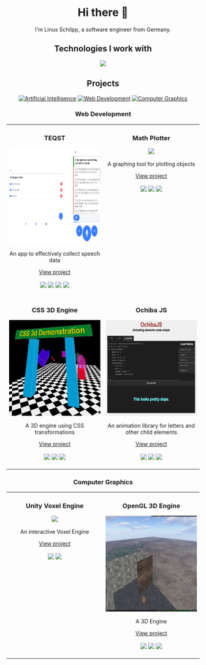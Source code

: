 <div align="center">

# Hi there 👋

I'm Linus Schilpp, a software engineer from Germany.

<!--
[![Portfolio](https://img.shields.io/badge/Portfolio-orange?style=for-the-badge)](https://lischilpp.github.io)
[![LinkedIn](https://img.shields.io/badge/LinkedIn-blue?style=for-the-badge)](https://www.linkedin.com/in/linus-schilpp-92b351281)-->


## Technologies I work with
[![](https://skillicons.dev/icons?i=py,pytorch,tensorflow,anaconda,opencv,sklearn,unity,cs,cpp,html,css,sass,js,ts,nodejs,angular,react,jquery,regex,postman,vscode,apple,linux,ubuntu,arch,windows,docker,git,github,gitlab,latex,md,java,php,laravel,mysql,sqlite,raspberrypi,ros)](https://skillicons.dev)
<!--
## Statistics

<p>
  <img height=200 align="center" src="https://github-readme-stats.vercel.app/api?username=lischilpp&show_icons=true&theme=transparent&hide_rank=true&include_all_commits=false&disable_animations=true" />&nbsp;&nbsp;&nbsp;
  <img height=200 align="center" src="https://github-readme-stats.vercel.app/api/top-langs/?username=lischilpp&theme=transparent&layout=compact&langs_count=8&disable_animations=true" />
</p>


</div>
-->


## Projects
[![Artificial Intelligence](https://img.shields.io/badge/-Artificial_Intelligence-000000?style=for-the-badge)](#artificial-intelligence)
[![Web Development](https://img.shields.io/badge/-Web_Development-3E7CC2?style=for-the-badge)](#web-development)
[![Computer Graphics](https://img.shields.io/badge/-Computer_Graphics-008000?style=for-the-badge)](#computer-graphics)

### Web Development
<table align="center">
  <tr>
    <td align="center" valign="top">
      <h3>TEQST</h3>
      <img src="https://github.com/lischilpp/lischilpp.github.io/blob/main/res/img/teqst.png?raw=true" alt="TEQST Image" height="250">
      <br>
      <p>An app to effectively collect speech data</p>
      <a href="https://github.com/TEQST" target="_blank">View project</a>
      <br><br>
      <img src="https://img.shields.io/badge/HTML-E34F26?logo=html5&logoColor=white">
      <img src="https://img.shields.io/badge/Sass-CC6699?logo=sass&logoColor=white">
      <img src="https://img.shields.io/badge/TypeScript-3178C6?logo=typescript&logoColor=white">
      <img src="https://img.shields.io/badge/Angular-DD0031?logo=angular&logoColor=white">
      <br><br>
    </td>
    <td align="center" valign="top" width="50%">
      <h3>Math Plotter</h3>
      <img src="https://github.com/lischilpp/math-plotter/blob/master/img/screenshot1.png?raw=true" height="250">
      <br>
      <p>A graphing tool for plotting objects</p>
      <a href="https://github.com/lischilpp/math-plotter" target="_blank">View project</a>
      <br><br>
      <img src="https://img.shields.io/badge/HTML-E34F26?logo=html5&logoColor=white">
      <img src="https://img.shields.io/badge/CSS-1572B6?logo=css3&logoColor=white">
      <img src="https://img.shields.io/badge/JavaScript-F7DF1E?logo=javascript&logoColor=black">
      <br><br>
    </td>
  </tr>
  <tr>
    <td align="center" valign="top" width="50%">
      <h3>CSS 3D Engine</h3>
      <img src="https://github.com/lischilpp/css-3d-engine/blob/master/screenshot.png?raw=true" alt="CSS 3D Engine Image" height="250">
      <br>
      <p>A 3D engine using CSS transformations</p>
      <a href="https://github.com/lischilpp/css-3d-engine" target="_blank">View project</a>
      <br><br>
      <img src="https://img.shields.io/badge/HTML-E34F26?logo=html5&logoColor=white">
      <img src="https://img.shields.io/badge/CSS-1572B6?logo=css3&logoColor=white">
      <img src="https://img.shields.io/badge/JavaScript-F7DF1E?logo=javascript&logoColor=black">
      <br><br>
    </td>
    <td align="center" valign="top" width="50%">
      <h3>Ochiba JS</h3>
      <img src="https://github.com/lischilpp/ochiba-js/blob/main/res/demo-screenshot.png?raw=true" alt="Ochiba JS Logo" height="250">
      <br>
      <p>An animation library for letters and other child elements</p>
      <a href="https://github.com/lischilpp/ochiba-js" target="_blank">View project</a>
      <br><br>
      <img src="https://img.shields.io/badge/HTML-E34F26?logo=html5&logoColor=white">
      <img src="https://img.shields.io/badge/CSS-1572B6?logo=css3&logoColor=white">
      <img src="https://img.shields.io/badge/JavaScript-F7DF1E?logo=javascript&logoColor=black">
      <br><br>
    </td>
  </tr>
</table>

### Computer Graphics
<table align="center">
  <tr>
    <td align="center" valign="top" width="50%">
      <h3>Unity Voxel Engine</h3>
      <img src="https://github.com/lischilpp/unity-voxel-engine/blob/master/screenshots/screenshot1.png?raw=true" height="250">        <br>
      <p>An interactive Voxel Engine</p>
      <a href="https://github.com/lischilpp/unity-voxel-engine" target="_blank">View project</a>
      <br><br>
      <img src="https://img.shields.io/badge/Unity-000000?logo=unity&logoColor=white">
      <img src="https://img.shields.io/badge/C%23-239120?logo=c-sharp&logoColor=white">
      <br><br>
    </td>
    <td align="center" valign="top" width="50%">
      <h3>OpenGL 3D Engine</h3>
      <img src="https://github.com/lischilpp/lischilpp.github.io/blob/main/res/img/opengl_3d_engine.png?raw=true" alt="OpenGL 3D Engine Image" height="250">
      <br>
      <p>A 3D Engine</p>
      <a href="https://github.com/lischilpp/opengl-3d-engine" target="_blank">View project</a>
      <br><br>
      <img src="https://img.shields.io/badge/C%2B%2B-00599C?logo=cplusplus&logoColor=white">
      <img src="https://img.shields.io/badge/OpenGL-FFFFFF?logo=opengl&logoColor=black">
      <img src="https://img.shields.io/badge/GLFW-000000?logo=glfw&logoColor=white">
      <br><br>
    </td>
  </tr>
</table>
